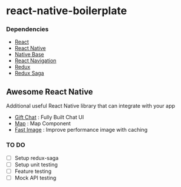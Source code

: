 
# react-native-boilerplate

### Dependencies
- [React](https://reactjs.org/)
- [React Native](https://facebook.github.io/react-native/)
- [Native Base](https://nativebase.io/)
- [React Navigation](https://reactnavigation.org/)
- [Redux](https://redux.js.org/)
- [Redux Saga](https://redux-saga.js.org/)

## Awesome React Native
Additional useful React Native library that can integrate with your app

- [Gift Chat](https://github.com/FaridSafi/react-native-gifted-chat) : Fully Built Chat UI
- [Map](https://github.com/react-community/react-native-maps) : Map Component
- [Fast Image](https://github.com/DylanVann/react-native-fast-image) : Improve performance image with caching

### TO DO
- [ ] Setup redux-saga
- [ ] Setup unit testing
- [ ] Feature testing
- [ ] Mock API testing
